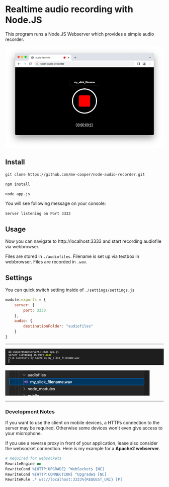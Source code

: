 # Realtime audio recording with Node.JS

This program runs a Node.JS Webserver which provides a simple audio recorder.

![Screenshot Node.JS Audio Recorder](./git_assets/node-audio-recorder.png)

## Install

`git clone https://github.com/me-cooper/node-audio-recorder.git`

`npm install`

`node app.js`

You will see following message on your console:

`Server listening on Port 3333`

## Usage

Now you can navigate to http://localhost:3333 and start recording audiofile via webbrowser.

Files are stored in `./audiofiles`. Filename is set up via textbox in webbrowser. Files are recorded in `.wav`.

## Settings

You can quick switch setting inside of `./settings/settings.js`

```javascript
module.exports = {
    server: {
        port: 3333
    },
    audio: {
        destinationFolder: "audiofiles"
    }
}
```



---

![node-audio-recorder-console](./git_assets/node-audio-recorder-console.png)

![node-audio-recorder-file](./git_assets/node-audio-recorder-file.png)

---

### Development Notes

If you want to use the client on mobile devices, a HTTPs connection to the server may be required. Otherwise some devices won't even give access to your microphone.

If you use a reverse proxy in front of your application, lease also consider the websocket connection. Here is my example for a **Apache2 webserver**.

```apache
# Required for websockets
RewriteEngine on
RewriteCond %{HTTP:UPGRADE} ^WebSocket$ [NC]
RewriteCond %{HTTP:CONNECTION} ^Upgrade$ [NC]
RewriteRule .* ws://localhost:3333%{REQUEST_URI} [P]
```

